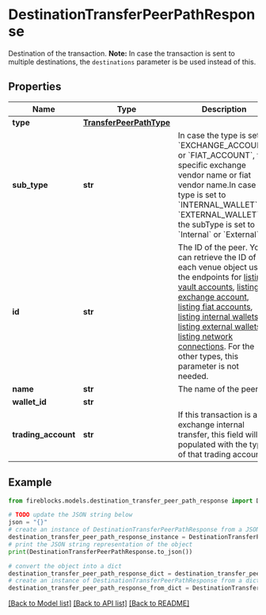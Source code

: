 # DestinationTransferPeerPathResponse

Destination of the transaction.  **Note:** In case the transaction is sent to multiple destinations, the `destinations` parameter is be used instead of this.

## Properties

Name | Type | Description | Notes
------------ | ------------- | ------------- | -------------
**type** | [**TransferPeerPathType**](TransferPeerPathType.md) |  | 
**sub_type** | **str** | In case the type is set to &#x60;EXCHANGE_ACCOUNT&#x60; or &#x60;FIAT_ACCOUNT&#x60;, the specific exchange vendor name or fiat vendor name.In case the type is set to &#x60;INTERNAL_WALLET&#x60; or &#x60;EXTERNAL_WALLET&#x60;, the subType is set to &#x60;Internal&#x60; or &#x60;External&#x60;. | [optional] 
**id** | **str** | The ID of the peer. You can retrieve the ID of each venue object using the endpoints for [listing vault accounts](https://developers.fireblocks.com/reference/get_vault-accounts-paged), [listing exchange account](https://developers.fireblocks.com/reference/get_exchange-accounts), [listing fiat accounts](https://developers.fireblocks.com/reference/get_fiat-accounts), [listing internal wallets](https://developers.fireblocks.com/reference/get_internal-wallets), [listing external wallets](https://developers.fireblocks.com/reference/get_external-wallets), [listing network connections](https://developers.fireblocks.com/reference/get_network-connections). For the other types, this parameter is not needed. | [optional] 
**name** | **str** | The name of the peer. | [optional] 
**wallet_id** | **str** |  | [optional] 
**trading_account** | **str** | If this transaction is an exchange internal transfer, this field will be populated with the type of that trading account. | [optional] 

## Example

```python
from fireblocks.models.destination_transfer_peer_path_response import DestinationTransferPeerPathResponse

# TODO update the JSON string below
json = "{}"
# create an instance of DestinationTransferPeerPathResponse from a JSON string
destination_transfer_peer_path_response_instance = DestinationTransferPeerPathResponse.from_json(json)
# print the JSON string representation of the object
print(DestinationTransferPeerPathResponse.to_json())

# convert the object into a dict
destination_transfer_peer_path_response_dict = destination_transfer_peer_path_response_instance.to_dict()
# create an instance of DestinationTransferPeerPathResponse from a dict
destination_transfer_peer_path_response_from_dict = DestinationTransferPeerPathResponse.from_dict(destination_transfer_peer_path_response_dict)
```
[[Back to Model list]](../README.md#documentation-for-models) [[Back to API list]](../README.md#documentation-for-api-endpoints) [[Back to README]](../README.md)


